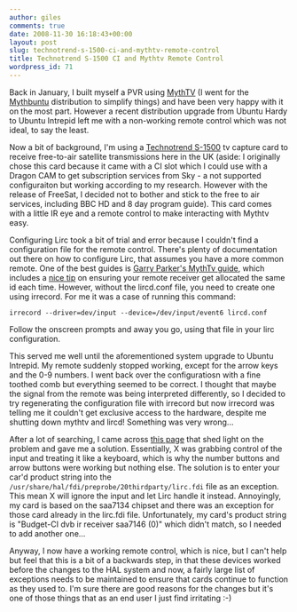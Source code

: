 ```yaml
---
author: giles
comments: true
date: 2008-11-30 16:18:43+00:00
layout: post
slug: technotrend-s-1500-ci-and-mythtv-remote-control
title: Technotrend S-1500 CI and Mythtv Remote Control
wordpress_id: 71
---
```


Back in January, I built myself a PVR using [MythTV](http://www.mythtv.org/) (I went for the [Mythbuntu](http://www.mythbuntu.org/) distribution to simplify things) and have been very happy with it on the most part. However a recent distribution upgrade from Ubuntu Hardy to Ubuntu Intrepid left me with a non-working remote control which was not ideal, to say the least.




Now a bit of background, I'm using a [Technotrend S-1500](http://www.technotrend.de/2763/TT-budget__S-1500.html) tv capture card to receive free-to-air  satellite transmissions here in the UK (aside: I originally chose this card because it came with a CI slot which I could use with a Dragon CAM to get subscription services from Sky - a not supported configuraiton but working according to my research. However with the release of FreeSat, I decided not to bother and stick to the free to air services, including BBC HD and 8 day program guide). This card comes with a little IR eye and a remote control to make interacting with Mythtv easy.




Configuring Lirc took a bit of trial and error because I couldn't find a configuration file for the remote control. There's plenty of documentation out there on how to configure Lirc, that assumes you have a more common remote. One of the best guides is [Garry Parker's MythTv guide](http://www.parker1.co.uk/mythtv_ubuntu2.php), which includes a [nice tip](http://www.parker1.co.uk/mythtv_tips.php) on ensuring your remote receiver get allocated the same id each time. However, without the lircd.conf file, you need to create one using irrecord. For me it was a case of running this command:




`irrecord --driver=dev/input --device=/dev/input/event6 lircd.conf`




Follow the onscreen prompts and away you go, using that file in your lirc configuration.




This served me well until the aforementioned system upgrade to Ubuntu Intrepid.  My remote suddenly stopped working, except for the arrow keys and the 0-9 numbers. I went back over the configuratiosn with a fine toothed comb but everything seemed to be correct. I thought that maybe the signal from the remote was being interpreted differently, so I decided to try regenerating the configuration file with irrecord but now irrecord was telling me it couldn't get exclusive access to the hardware, despite me shutting down mythtv and lircd! Something was very wrong...




After a lot of searching, I came across [this page](https://bugs.launchpad.net/ubuntu/+source/lirc/+bug/204960) that shed light on the problem and gave me a solution. Essentially, X was grabbing control of the input and treating it like a keyboard, which is why the number buttons and arrow buttons were working but nothing else. The solution is to enter your car'd product string into the `/usr/share/hal/fdi/preprobe/20thirdparty/lirc.fdi` file as an exception. This mean X will ignore the input and let Lirc handle it instead. Annoyingly, my card is based on the saa7134 chipset and there was an exception for those card already in the lirc.fdi file. Unfortunately, my card's product string is "Budget-CI dvb ir receiver saa7146 (0)" which didn't match, so I needed to add another one...




Anyway, I now have a working remote control, which is nice, but I can't help but feel that this is a bit of a backwards step, in that these devices worked before the changes to the HAL system and now, a fairly large list of exceptions needs to be maintained to ensure that cards continue to function as they used to. I'm sure there are good reasons for the changes but it's one of those things that as an end user I just find irritating :-)



